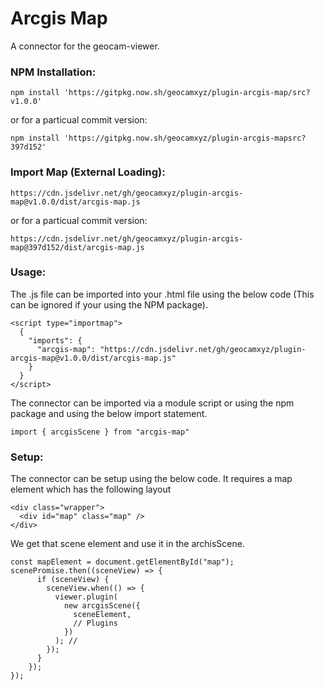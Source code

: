 # Arcgis Map
A connector for the geocam-viewer.
### NPM Installation:
```
npm install 'https://gitpkg.now.sh/geocamxyz/plugin-arcgis-map/src?v1.0.0'
```
or for a particual commit version:
```
npm install 'https://gitpkg.now.sh/geocamxyz/plugin-arcgis-mapsrc?397d152'
```
### Import Map (External Loading):
```
https://cdn.jsdelivr.net/gh/geocamxyz/plugin-arcgis-map@v1.0.0/dist/arcgis-map.js
```
or for a particual commit version:
```
https://cdn.jsdelivr.net/gh/geocamxyz/plugin-arcgis-map@397d152/dist/arcgis-map.js
```
### Usage:
The .js file can be imported into your .html file using the below code (This can be ignored if your using the NPM package).
```
<script type="importmap">
  {
    "imports": {
      "arcgis-map": "https://cdn.jsdelivr.net/gh/geocamxyz/plugin-arcgis-map@v1.0.0/dist/arcgis-map.js"
    }
  }
</script>
```
The connector can be imported via a module script or using the npm package and using the below import statement.
```
import { arcgisScene } from "arcgis-map"
```
### Setup:
The connector can be setup using the below code. It requires a map element which has the following layout 
```
<div class="wrapper">
  <div id="map" class="map" />
</div>
```
We get that scene element and use it in the archisScene.
```
const mapElement = document.getElementById("map");
scenePromise.then((sceneView) => {
      if (sceneView) {
        sceneView.when(() => {
          viewer.plugin(
            new arcgisScene({
              sceneElement,
              // Plugins
            })
          ); //
        });
      }
    });
});
```